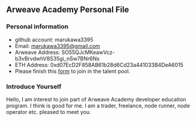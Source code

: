 ## Arweave Academy Personal File

### Personal information

- github account: marukawa3395
- Email: marukawa3395@gmail.com
- Arweave Address: SO55QJcMKeawVcz-b3vBrvdwhV8S35gi_nSw7BNr6Ns
- ETH Address: 0xd07EcD2F858AB61b28d6Cd23a441033B4DeA6015
- Please finish this [form](https://docs.google.com/forms/d/e/1FAIpQLSfWA5fIIcBgmRppm3jNz5vmf9Mai_QMVil-2pO4r7YKn_Zhtw/viewform?usp=sf_link) to join in the talent pool.

### Introduce Yourself

Hello, I am interest to join part of Arweave Academy developer education program. I think is good for me. I am a trader, freelance, node runner, node operator etc. pleased to meet you.
